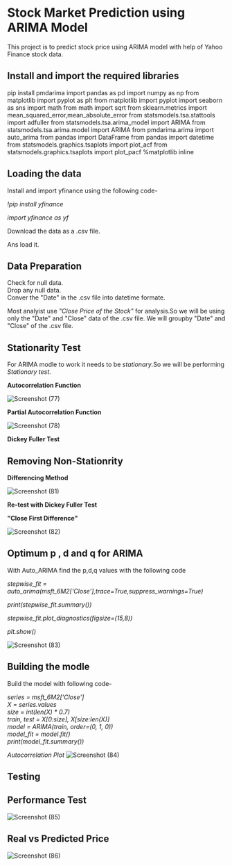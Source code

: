 # Stock Market Prediction using ARIMA Model
This project is to predict stock price using ARIMA model with help of Yahoo Finance stock data.


## Install and import the required libraries

pip install pmdarima
import pandas as pd
import numpy as np
from matplotlib import pyplot as plt
from matplotlib import pyplot
import seaborn as sns
import math
from math import sqrt
from sklearn.metrics import mean_squared_error,mean_absolute_error
from statsmodels.tsa.stattools import adfuller
from statsmodels.tsa.arima_model import ARIMA
from statsmodels.tsa.arima.model import ARIMA
from pmdarima.arima import auto_arima
from pandas import DataFrame
from pandas import datetime
from statsmodels.graphics.tsaplots import plot_acf
from statsmodels.graphics.tsaplots import plot_pacf
%matplotlib inline


## Loading the data
Install and import yfinance using the following code-  

*!pip install yfinance*  

*import yfinance as yf*  

Download the data as a .csv file.

Ans load it.

## Data Preparation

Check for null data.  
Drop any null data.  
Conver the "Date" in the .csv file into datetime formate.  

Most analyist use *"Close Price of the Stock"* for analysis.So we will be using only the "Date" and "Close" data of the .csv file.
We will groupby "Date" and "Close" of the .csv file.

## Stationarity Test

For ARIMA modle to work it needs to be *stationary*.So we will be performing *Stationary test*.

**Autocorrelation Function**



![Screenshot (77)](https://user-images.githubusercontent.com/78019202/182507778-53bfa15b-307f-493f-a65e-4e5bfc8ebe75.png)



**Partial Autocorrelation Function**

![Screenshot (78)](https://user-images.githubusercontent.com/78019202/182507825-92d07122-fba7-4458-acf3-7554b08a2d89.png)

**Dickey Fuller Test**




## Removing Non-Stationrity 
**Differencing Method**  



![Screenshot (81)](https://user-images.githubusercontent.com/78019202/182508043-b8ffb108-50e2-468a-917e-3c5f3514a750.png)

**Re-test with Dickey Fuller Test**

**"Close First Difference"**  


![Screenshot (82)](https://user-images.githubusercontent.com/78019202/182508172-e8bd8c28-3bb4-44d8-9192-352c7156f1d8.png)


## Optimum p , d and q for ARIMA   

With Auto_ARIMA find the p,d,q values with the following code  

*stepwise_fit = auto_arima(msft_6M2['Close'],trace=True,suppress_warnings=True)*  

*print(stepwise_fit.summary())*  

*stepwise_fit.plot_diagnostics(figsize=(15,8))*  

*plt.show()*

![Screenshot (83)](https://user-images.githubusercontent.com/78019202/182508235-c9bffdf1-6035-4e84-8164-3ebb3f1d31aa.png)
## Building the modle

Build the model with following code-  

*series = msft_6M2['Close']*  
*X = series.values*  
*size = int(len(X) * 0.7)*  
*train, test = X[0:size], X[size:len(X)]*   
*model = ARIMA(train, order=(0, 1, 0))*  
*model_fit = model.fit()*  
*print(model_fit.summary())*


*Autocorrelation Plot*
![Screenshot (84)](https://user-images.githubusercontent.com/78019202/182508290-cf795a56-1abe-41b5-a659-4ae2b1cb5881.png)

## Testing



## Performance Test

![Screenshot (85)](https://user-images.githubusercontent.com/78019202/182508343-0ac6de09-695a-4aa6-b9dc-f920a43cf830.png)

## Real vs Predicted Price
![Screenshot (86)](https://user-images.githubusercontent.com/78019202/182508401-02ab29e3-d73b-4d78-9c21-97c973dde725.png)
